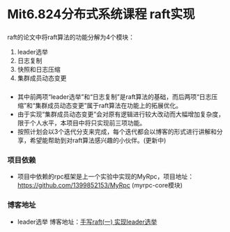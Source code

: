 # Mit6.824分布式系统课程 raft实现
#####
raft的论文中将raft算法的功能分解为4个模块：  
1. leader选举
2. 日志复制
3. 快照和日志压缩
4. 集群成员动态变更
#####
* 其中前两项“leader选举”和“日志复制”是raft算法的基础，而后两项“日志压缩”和“集群成员动态变更”属于raft算法在功能上的拓展优化。  
* 由于实现“集群成员动态变更”会对原有逻辑进行较大改动而大幅增加复杂度，限于个人水平，本项目中将只实现前三项功能。  
* 按照计划会以3个迭代分支来完成，每个迭代都会以博客的形式进行讲解和分享，希望能帮助到对raft算法感兴趣的小伙伴。(更新中)

### 项目依赖
* 项目中依赖的rpc框架是上一个实验中实现的MyRpc，项目地址：https://github.com/1399852153/MyRpc (myrpc-core模块)

### 博客地址
* leader选举 博客地址：[手写raft(一) 实现leader选举](https://www.cnblogs.com/xiaoxiongcanguan/p/17569697.html)